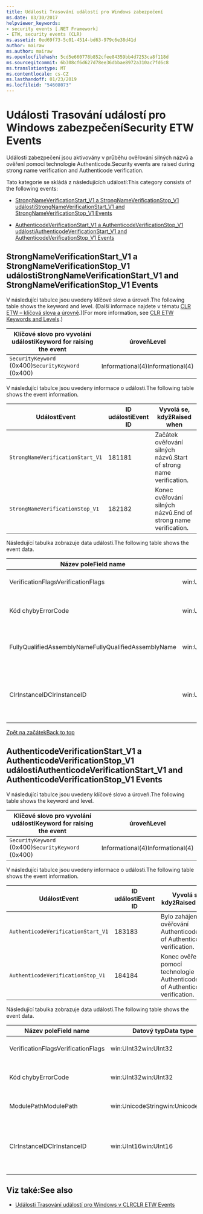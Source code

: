 ```yaml
---
title: Události Trasování událostí pro Windows zabezpečení
ms.date: 03/30/2017
helpviewer_keywords:
- security events [.NET Framework]
- ETW, security events (CLR)
ms.assetid: 0ed69f73-5c01-4514-bd63-979c6e38d41d
author: mairaw
ms.author: mairaw
ms.openlocfilehash: 5cd5e660778b852cfee84359bb4d7253ca8f118d
ms.sourcegitcommit: 6b308cf6d627d78ee36dbbae8972a310ac7fd6c8
ms.translationtype: MT
ms.contentlocale: cs-CZ
ms.lasthandoff: 01/23/2019
ms.locfileid: "54608073"
---
```

# <a name="security-etw-events"></a><span data-ttu-id="eeb4f-102">Události Trasování událostí pro Windows zabezpečení</span><span class="sxs-lookup"><span data-stu-id="eeb4f-102">Security ETW Events</span></span>
<a name="top"></a> <span data-ttu-id="eeb4f-103">Události zabezpečení jsou aktivovány v průběhu ověřování silných názvů a ověření pomocí technologie Authenticode.</span><span class="sxs-lookup"><span data-stu-id="eeb4f-103">Security events are raised during strong name verification and Authenticode verification.</span></span>  
  
 <span data-ttu-id="eeb4f-104">Tato kategorie se skládá z následujících událostí:</span><span class="sxs-lookup"><span data-stu-id="eeb4f-104">This category consists of the following events:</span></span>  
  
-   [<span data-ttu-id="eeb4f-105">StrongNameVerificationStart_V1 a StrongNameVerificationStop_V1 události</span><span class="sxs-lookup"><span data-stu-id="eeb4f-105">StrongNameVerificationStart_V1 and StrongNameVerificationStop_V1 Events</span></span>](#strongnameverificationstart_v1_and_strongnameverificationstop_v1_events)  
  
-   [<span data-ttu-id="eeb4f-106">AuthenticodeVerificationStart_V1 a AuthenticodeVerificationStop_V1 události</span><span class="sxs-lookup"><span data-stu-id="eeb4f-106">AuthenticodeVerificationStart_V1 and AuthenticodeVerificationStop_V1 Events</span></span>](#authenticodeverificationstart_v1_and_authenticodeverificationstop_v1_events)  
  
<a name="strongnameverificationstart_v1_and_strongnameverificationstop_v1_events"></a>   
## <a name="strongnameverificationstartv1-and-strongnameverificationstopv1-events"></a><span data-ttu-id="eeb4f-107">StrongNameVerificationStart_V1 a StrongNameVerificationStop_V1 události</span><span class="sxs-lookup"><span data-stu-id="eeb4f-107">StrongNameVerificationStart_V1 and StrongNameVerificationStop_V1 Events</span></span>  
 <span data-ttu-id="eeb4f-108">V následující tabulce jsou uvedeny klíčové slovo a úroveň.</span><span class="sxs-lookup"><span data-stu-id="eeb4f-108">The following table shows the keyword and level.</span></span> <span data-ttu-id="eeb4f-109">(Další informace najdete v tématu [CLR ETW – klíčová slova a úrovně](../../../docs/framework/performance/clr-etw-keywords-and-levels.md).)</span><span class="sxs-lookup"><span data-stu-id="eeb4f-109">(For more information, see [CLR ETW Keywords and Levels](../../../docs/framework/performance/clr-etw-keywords-and-levels.md).)</span></span>  
  
|<span data-ttu-id="eeb4f-110">Klíčové slovo pro vyvolání události</span><span class="sxs-lookup"><span data-stu-id="eeb4f-110">Keyword for raising the event</span></span>|<span data-ttu-id="eeb4f-111">úroveň</span><span class="sxs-lookup"><span data-stu-id="eeb4f-111">Level</span></span>|  
|-----------------------------------|-----------|  
|<span data-ttu-id="eeb4f-112">`SecurityKeyword` (0x400)</span><span class="sxs-lookup"><span data-stu-id="eeb4f-112">`SecurityKeyword` (0x400)</span></span>|<span data-ttu-id="eeb4f-113">Informational(4)</span><span class="sxs-lookup"><span data-stu-id="eeb4f-113">Informational(4)</span></span>|  
  
 <span data-ttu-id="eeb4f-114">V následující tabulce jsou uvedeny informace o události.</span><span class="sxs-lookup"><span data-stu-id="eeb4f-114">The following table shows the event information.</span></span>  
  
|<span data-ttu-id="eeb4f-115">Událost</span><span class="sxs-lookup"><span data-stu-id="eeb4f-115">Event</span></span>|<span data-ttu-id="eeb4f-116">ID události</span><span class="sxs-lookup"><span data-stu-id="eeb4f-116">Event ID</span></span>|<span data-ttu-id="eeb4f-117">Vyvolá se, když</span><span class="sxs-lookup"><span data-stu-id="eeb4f-117">Raised when</span></span>|  
|-----------|--------------|-----------------|  
|`StrongNameVerificationStart_V1`|<span data-ttu-id="eeb4f-118">181</span><span class="sxs-lookup"><span data-stu-id="eeb4f-118">181</span></span>|<span data-ttu-id="eeb4f-119">Začátek ověřování silných názvů.</span><span class="sxs-lookup"><span data-stu-id="eeb4f-119">Start of strong name verification.</span></span>|  
|`StrongNameVerificationStop_V1`|<span data-ttu-id="eeb4f-120">182</span><span class="sxs-lookup"><span data-stu-id="eeb4f-120">182</span></span>|<span data-ttu-id="eeb4f-121">Konec ověřování silných názvů.</span><span class="sxs-lookup"><span data-stu-id="eeb4f-121">End of strong name verification.</span></span>|  
  
 <span data-ttu-id="eeb4f-122">Následující tabulka zobrazuje data událostí.</span><span class="sxs-lookup"><span data-stu-id="eeb4f-122">The following table shows the event data.</span></span>  
  
|<span data-ttu-id="eeb4f-123">Název pole</span><span class="sxs-lookup"><span data-stu-id="eeb4f-123">Field name</span></span>|<span data-ttu-id="eeb4f-124">Datový typ</span><span class="sxs-lookup"><span data-stu-id="eeb4f-124">Data type</span></span>|<span data-ttu-id="eeb4f-125">Popis</span><span class="sxs-lookup"><span data-stu-id="eeb4f-125">Description</span></span>|  
|----------------|---------------|-----------------|  
|<span data-ttu-id="eeb4f-126">VerificationFlags</span><span class="sxs-lookup"><span data-stu-id="eeb4f-126">VerificationFlags</span></span>|<span data-ttu-id="eeb4f-127">win:UInt32</span><span class="sxs-lookup"><span data-stu-id="eeb4f-127">win:UInt32</span></span>|<span data-ttu-id="eeb4f-128">Příznaky ověření.</span><span class="sxs-lookup"><span data-stu-id="eeb4f-128">The verification flags.</span></span>|  
|<span data-ttu-id="eeb4f-129">Kód chyby</span><span class="sxs-lookup"><span data-stu-id="eeb4f-129">ErrorCode</span></span>|<span data-ttu-id="eeb4f-130">win:UInt32</span><span class="sxs-lookup"><span data-stu-id="eeb4f-130">win:UInt32</span></span>|<span data-ttu-id="eeb4f-131">Kód chyby HResult.</span><span class="sxs-lookup"><span data-stu-id="eeb4f-131">The HResult error code.</span></span>|  
|<span data-ttu-id="eeb4f-132">FullyQualifiedAssemblyName</span><span class="sxs-lookup"><span data-stu-id="eeb4f-132">FullyQualifiedAssemblyName</span></span>|<span data-ttu-id="eeb4f-133">win:UnicodeString</span><span class="sxs-lookup"><span data-stu-id="eeb4f-133">win:UnicodeString</span></span>|<span data-ttu-id="eeb4f-134">Plně kvalifikovaný název.</span><span class="sxs-lookup"><span data-stu-id="eeb4f-134">The fully qualified assembly name.</span></span>|  
|<span data-ttu-id="eeb4f-135">ClrInstanceID</span><span class="sxs-lookup"><span data-stu-id="eeb4f-135">ClrInstanceID</span></span>|<span data-ttu-id="eeb4f-136">win:UInt16</span><span class="sxs-lookup"><span data-stu-id="eeb4f-136">win:UInt16</span></span>|<span data-ttu-id="eeb4f-137">Jedinečné ID instance CLR nebo CoreCLR.</span><span class="sxs-lookup"><span data-stu-id="eeb4f-137">Unique ID for the instance of CLR or CoreCLR.</span></span>|  
  
 [<span data-ttu-id="eeb4f-138">Zpět na začátek</span><span class="sxs-lookup"><span data-stu-id="eeb4f-138">Back to top</span></span>](#top)  
  
<a name="authenticodeverificationstart_v1_and_authenticodeverificationstop_v1_events"></a>   
## <a name="authenticodeverificationstartv1-and-authenticodeverificationstopv1-events"></a><span data-ttu-id="eeb4f-139">AuthenticodeVerificationStart_V1 a AuthenticodeVerificationStop_V1 události</span><span class="sxs-lookup"><span data-stu-id="eeb4f-139">AuthenticodeVerificationStart_V1 and AuthenticodeVerificationStop_V1 Events</span></span>  
 <span data-ttu-id="eeb4f-140">V následující tabulce jsou uvedeny klíčové slovo a úroveň.</span><span class="sxs-lookup"><span data-stu-id="eeb4f-140">The following table shows the keyword and level.</span></span>  
  
|<span data-ttu-id="eeb4f-141">Klíčové slovo pro vyvolání události</span><span class="sxs-lookup"><span data-stu-id="eeb4f-141">Keyword for raising the event</span></span>|<span data-ttu-id="eeb4f-142">úroveň</span><span class="sxs-lookup"><span data-stu-id="eeb4f-142">Level</span></span>|  
|-----------------------------------|-----------|  
|<span data-ttu-id="eeb4f-143">`SecurityKeyword` (0x400)</span><span class="sxs-lookup"><span data-stu-id="eeb4f-143">`SecurityKeyword` (0x400)</span></span>|<span data-ttu-id="eeb4f-144">Informational(4)</span><span class="sxs-lookup"><span data-stu-id="eeb4f-144">Informational(4)</span></span>|  
  
 <span data-ttu-id="eeb4f-145">V následující tabulce jsou uvedeny informace o události.</span><span class="sxs-lookup"><span data-stu-id="eeb4f-145">The following table shows the event information.</span></span>  
  
|<span data-ttu-id="eeb4f-146">Událost</span><span class="sxs-lookup"><span data-stu-id="eeb4f-146">Event</span></span>|<span data-ttu-id="eeb4f-147">ID události</span><span class="sxs-lookup"><span data-stu-id="eeb4f-147">Event ID</span></span>|<span data-ttu-id="eeb4f-148">Vyvolá se, když</span><span class="sxs-lookup"><span data-stu-id="eeb4f-148">Raised when</span></span>|  
|-----------|--------------|-----------------|  
|`AuthenticodeVerificationStart_V1`|<span data-ttu-id="eeb4f-149">183</span><span class="sxs-lookup"><span data-stu-id="eeb4f-149">183</span></span>|<span data-ttu-id="eeb4f-150">Bylo zahájeno ověřování Authenticode.</span><span class="sxs-lookup"><span data-stu-id="eeb4f-150">Start of Authenticode verification.</span></span>|  
|`AuthenticodeVerificationStop_V1`|<span data-ttu-id="eeb4f-151">184</span><span class="sxs-lookup"><span data-stu-id="eeb4f-151">184</span></span>|<span data-ttu-id="eeb4f-152">Konec ověření pomocí technologie Authenticode.</span><span class="sxs-lookup"><span data-stu-id="eeb4f-152">End of Authenticode verification.</span></span>|  
  
 <span data-ttu-id="eeb4f-153">Následující tabulka zobrazuje data událostí.</span><span class="sxs-lookup"><span data-stu-id="eeb4f-153">The following table shows the event data.</span></span>  
  
|<span data-ttu-id="eeb4f-154">Název pole</span><span class="sxs-lookup"><span data-stu-id="eeb4f-154">Field name</span></span>|<span data-ttu-id="eeb4f-155">Datový typ</span><span class="sxs-lookup"><span data-stu-id="eeb4f-155">Data type</span></span>|<span data-ttu-id="eeb4f-156">Popis</span><span class="sxs-lookup"><span data-stu-id="eeb4f-156">Description</span></span>|  
|----------------|---------------|-----------------|  
|<span data-ttu-id="eeb4f-157">VerificationFlags</span><span class="sxs-lookup"><span data-stu-id="eeb4f-157">VerificationFlags</span></span>|<span data-ttu-id="eeb4f-158">win:UInt32</span><span class="sxs-lookup"><span data-stu-id="eeb4f-158">win:UInt32</span></span>|<span data-ttu-id="eeb4f-159">Příznaky ověření.</span><span class="sxs-lookup"><span data-stu-id="eeb4f-159">The verification flags.</span></span>|  
|<span data-ttu-id="eeb4f-160">Kód chyby</span><span class="sxs-lookup"><span data-stu-id="eeb4f-160">ErrorCode</span></span>|<span data-ttu-id="eeb4f-161">win:UInt32</span><span class="sxs-lookup"><span data-stu-id="eeb4f-161">win:UInt32</span></span>|<span data-ttu-id="eeb4f-162">Kód chyby HResult.</span><span class="sxs-lookup"><span data-stu-id="eeb4f-162">The HResult error code.</span></span>|  
|<span data-ttu-id="eeb4f-163">ModulePath</span><span class="sxs-lookup"><span data-stu-id="eeb4f-163">ModulePath</span></span>|<span data-ttu-id="eeb4f-164">win:UnicodeString</span><span class="sxs-lookup"><span data-stu-id="eeb4f-164">win:UnicodeString</span></span>|<span data-ttu-id="eeb4f-165">Cesta modulu.</span><span class="sxs-lookup"><span data-stu-id="eeb4f-165">The module path.</span></span>|  
|<span data-ttu-id="eeb4f-166">ClrInstanceID</span><span class="sxs-lookup"><span data-stu-id="eeb4f-166">ClrInstanceID</span></span>|<span data-ttu-id="eeb4f-167">win:UInt16</span><span class="sxs-lookup"><span data-stu-id="eeb4f-167">win:UInt16</span></span>|<span data-ttu-id="eeb4f-168">Jedinečné ID instance CLR nebo CoreCLR.</span><span class="sxs-lookup"><span data-stu-id="eeb4f-168">Unique ID for the instance of CLR or CoreCLR.</span></span>|  
  
## <a name="see-also"></a><span data-ttu-id="eeb4f-169">Viz také:</span><span class="sxs-lookup"><span data-stu-id="eeb4f-169">See also</span></span>
- [<span data-ttu-id="eeb4f-170">Události Trasování událostí pro Windows v CLR</span><span class="sxs-lookup"><span data-stu-id="eeb4f-170">CLR ETW Events</span></span>](../../../docs/framework/performance/clr-etw-events.md)
